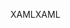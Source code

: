 <span data-ttu-id="e573d-101">XAML</span><span class="sxs-lookup"><span data-stu-id="e573d-101">XAML</span></span>
